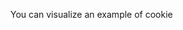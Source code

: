 You can visualize an example of cookie <a href="https://www.wa4e.com/code/sessions/cookie.php"></a>
